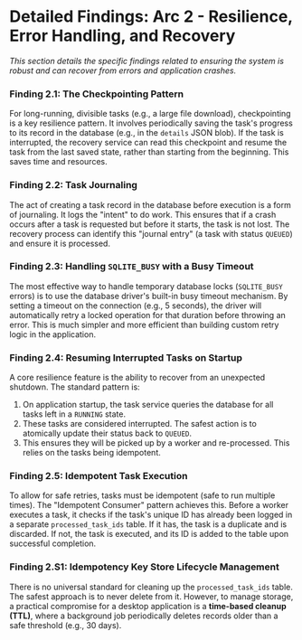 # Detailed Findings: Arc 2 - Resilience, Error Handling, and Recovery

*This section details the specific findings related to ensuring the system is robust and can recover from errors and application crashes.*

### Finding 2.1: The Checkpointing Pattern
For long-running, divisible tasks (e.g., a large file download), checkpointing is a key resilience pattern. It involves periodically saving the task's progress to its record in the database (e.g., in the `details` JSON blob). If the task is interrupted, the recovery service can read this checkpoint and resume the task from the last saved state, rather than starting from the beginning. This saves time and resources.

### Finding 2.2: Task Journaling
The act of creating a task record in the database before execution is a form of journaling. It logs the "intent" to do work. This ensures that if a crash occurs after a task is requested but before it starts, the task is not lost. The recovery process can identify this "journal entry" (a task with status `QUEUED`) and ensure it is processed.

### Finding 2.3: Handling `SQLITE_BUSY` with a Busy Timeout
The most effective way to handle temporary database locks (`SQLITE_BUSY` errors) is to use the database driver's built-in busy timeout mechanism. By setting a timeout on the connection (e.g., 5 seconds), the driver will automatically retry a locked operation for that duration before throwing an error. This is much simpler and more efficient than building custom retry logic in the application.

### Finding 2.4: Resuming Interrupted Tasks on Startup
A core resilience feature is the ability to recover from an unexpected shutdown. The standard pattern is:
1.  On application startup, the task service queries the database for all tasks left in a `RUNNING` state.
2.  These tasks are considered interrupted. The safest action is to atomically update their status back to `QUEUED`.
3.  This ensures they will be picked up by a worker and re-processed. This relies on the tasks being idempotent.

### Finding 2.5: Idempotent Task Execution
To allow for safe retries, tasks must be idempotent (safe to run multiple times). The "Idempotent Consumer" pattern achieves this. Before a worker executes a task, it checks if the task's unique ID has already been logged in a separate `processed_task_ids` table. If it has, the task is a duplicate and is discarded. If not, the task is executed, and its ID is added to the table upon successful completion.

### Finding 2.S1: Idempotency Key Store Lifecycle Management
There is no universal standard for cleaning up the `processed_task_ids` table. The safest approach is to never delete from it. However, to manage storage, a practical compromise for a desktop application is a **time-based cleanup (TTL)**, where a background job periodically deletes records older than a safe threshold (e.g., 30 days).
